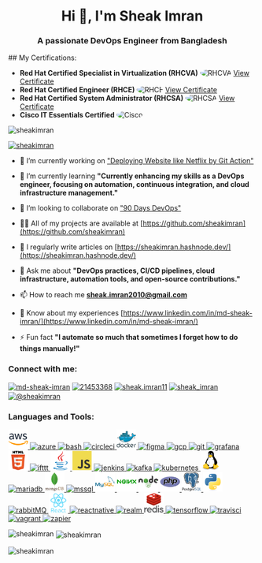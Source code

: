 <h1 align="center">Hi 👋, I'm Sheak Imran</h1>
<h3 align="center">A passionate DevOps Engineer from Bangladesh</h3>
## My Certifications:

- **Red Hat Certified Specialist in Virtualization (RHCVA)** <img src="https://images.credly.com/images/f9b4de93-3647-41b9-a29c-9da66464a277/image.png" alt="RHCVA" width="50" height="50" style="border-radius: 50%;"/> [View Certificate](https://www.credly.com/badges/d2064e3e-d561-41a0-be83-5f0c07204b20/linked_in_profile)
- **Red Hat Certified Engineer (RHCE)** <img src="https://images.credly.com/size/340x340/images/19c4e804-54fe-4857-b022-7cfd5520596c/image.png" alt="RHCE" width="50" height="50" style="border-radius: 50%;"/> [View Certificate](https://www.credly.com/badges/b93a31c5-0455-41ec-96e8-2e1a83c5b87c/linked_in_profile)
- **Red Hat Certified System Administrator (RHCSA)** <img src="https://images.credly.com/size/340x340/images/572de0ba-2c59-4816-a59d-b0e1687e45ee/image.png" alt="RHCSA" width="50" height="50" style="border-radius: 50%;"/> [View Certificate](https://www.credly.com/badges/c8d31ecd-105d-4265-9446-a045548a1e61/linked_in_profile)
- **Cisco IT Essentials Certified** <img src="https://media.licdn.com/dms/image/D560BAQHS78gBm1EgiA/company-logo_100_100/0/1717256317061/cisco_logo?e=1727308800&v=beta&t=zQ2KF153nczNePupB_vLPwulRb1mcpYNQt2DFF_Zo1A" alt="Cisco" width="50" height="50" style="border-radius: 50%;"/>

<p align="left"> <img src="https://komarev.com/ghpvc/?username=sheakimran&label=Profile%20views&color=0e75b6&style=flat" alt="sheakimran" /> </p>

<p align="left"> <a href="https://github.com/ryo-ma/github-profile-trophy"><img src="https://github-profile-trophy.vercel.app/?username=sheakimran" alt="sheakimran" /></a> </p>

- 🔭 I’m currently working on ["Deploying Website like Netflix by Git Action"](https://github.com/sheakimran/Netflix)

- 🌱 I’m currently learning **"Currently enhancing my skills as a DevOps engineer, focusing on automation, continuous integration, and cloud infrastructure management."**

- 👯 I’m looking to collaborate on ["90 Days DevOps"](https://github.com/sheakimran/90DaysOfDevOps)

- 👨‍💻 All of my projects are available at [https://github.com/sheakimran](https://github.com/sheakimran)

- 📝 I regularly write articles on [https://sheakimran.hashnode.dev/](https://sheakimran.hashnode.dev/)

- 💬 Ask me about **"DevOps practices, CI/CD pipelines, cloud infrastructure, automation tools, and open-source contributions."**

- 📫 How to reach me **sheak.imran2010@gmail.com**

- 📄 Know about my experiences [https://www.linkedin.com/in/md-sheak-imran/](https://www.linkedin.com/in/md-sheak-imran/)

- ⚡ Fun fact **"I automate so much that sometimes I forget how to do things manually!"**

<h3 align="left">Connect with me:</h3>
<p align="left">
<a href="https://linkedin.com/in/md-sheak-imran" target="blank"><img align="center" src="https://raw.githubusercontent.com/rahuldkjain/github-profile-readme-generator/master/src/images/icons/Social/linked-in-alt.svg" alt="md-sheak-imran" height="30" width="40" /></a>
<a href="https://stackoverflow.com/users/21453368" target="blank"><img align="center" src="https://raw.githubusercontent.com/rahuldkjain/github-profile-readme-generator/master/src/images/icons/Social/stack-overflow.svg" alt="21453368" height="30" width="40" /></a>
<a href="https://fb.com/sheak.imran11" target="blank"><img align="center" src="https://raw.githubusercontent.com/rahuldkjain/github-profile-readme-generator/master/src/images/icons/Social/facebook.svg" alt="sheak.imran11" height="30" width="40" /></a>
<a href="https://instagram.com/sheak_imran" target="blank"><img align="center" src="https://raw.githubusercontent.com/rahuldkjain/github-profile-readme-generator/master/src/images/icons/Social/instagram.svg" alt="sheak_imran" height="30" width="40" /></a>
<a href="https://hashnode.com/@sheakimran" target="blank"><img align="center" src="https://raw.githubusercontent.com/rahuldkjain/github-profile-readme-generator/master/src/images/icons/Social/hashnode.svg" alt="@sheakimran" height="30" width="40" /></a>
</p>

<h3 align="left">Languages and Tools:</h3>
<p align="left"> <a href="https://aws.amazon.com" target="_blank" rel="noreferrer"> <img src="https://raw.githubusercontent.com/devicons/devicon/master/icons/amazonwebservices/amazonwebservices-original-wordmark.svg" alt="aws" width="40" height="40"/> </a> <a href="https://azure.microsoft.com/en-in/" target="_blank" rel="noreferrer"> <img src="https://www.vectorlogo.zone/logos/microsoft_azure/microsoft_azure-icon.svg" alt="azure" width="40" height="40"/> </a> <a href="https://www.gnu.org/software/bash/" target="_blank" rel="noreferrer"> <img src="https://www.vectorlogo.zone/logos/gnu_bash/gnu_bash-icon.svg" alt="bash" width="40" height="40"/> </a> <a href="https://circleci.com" target="_blank" rel="noreferrer"> <img src="https://www.vectorlogo.zone/logos/circleci/circleci-icon.svg" alt="circleci" width="40" height="40"/> </a> <a href="https://www.docker.com/" target="_blank" rel="noreferrer"> <img src="https://raw.githubusercontent.com/devicons/devicon/master/icons/docker/docker-original-wordmark.svg" alt="docker" width="40" height="40"/> </a> <a href="https://www.figma.com/" target="_blank" rel="noreferrer"> <img src="https://www.vectorlogo.zone/logos/figma/figma-icon.svg" alt="figma" width="40" height="40"/> </a> <a href="https://cloud.google.com" target="_blank" rel="noreferrer"> <img src="https://www.vectorlogo.zone/logos/google_cloud/google_cloud-icon.svg" alt="gcp" width="40" height="40"/> </a> <a href="https://git-scm.com/" target="_blank" rel="noreferrer"> <img src="https://www.vectorlogo.zone/logos/git-scm/git-scm-icon.svg" alt="git" width="40" height="40"/> </a> <a href="https://grafana.com" target="_blank" rel="noreferrer"> <img src="https://www.vectorlogo.zone/logos/grafana/grafana-icon.svg" alt="grafana" width="40" height="40"/> </a> <a href="https://www.w3.org/html/" target="_blank" rel="noreferrer"> <img src="https://raw.githubusercontent.com/devicons/devicon/master/icons/html5/html5-original-wordmark.svg" alt="html5" width="40" height="40"/> </a> <a href="https://ifttt.com/" target="_blank" rel="noreferrer"> <img src="https://www.vectorlogo.zone/logos/ifttt/ifttt-ar21.svg" alt="ifttt" width="40" height="40"/> </a> <a href="https://www.java.com" target="_blank" rel="noreferrer"> <img src="https://raw.githubusercontent.com/devicons/devicon/master/icons/java/java-original.svg" alt="java" width="40" height="40"/> </a> <a href="https://developer.mozilla.org/en-US/docs/Web/JavaScript" target="_blank" rel="noreferrer"> <img src="https://raw.githubusercontent.com/devicons/devicon/master/icons/javascript/javascript-original.svg" alt="javascript" width="40" height="40"/> </a> <a href="https://www.jenkins.io" target="_blank" rel="noreferrer"> <img src="https://www.vectorlogo.zone/logos/jenkins/jenkins-icon.svg" alt="jenkins" width="40" height="40"/> </a> <a href="https://kafka.apache.org/" target="_blank" rel="noreferrer"> <img src="https://www.vectorlogo.zone/logos/apache_kafka/apache_kafka-icon.svg" alt="kafka" width="40" height="40"/> </a> <a href="https://kubernetes.io" target="_blank" rel="noreferrer"> <img src="https://www.vectorlogo.zone/logos/kubernetes/kubernetes-icon.svg" alt="kubernetes" width="40" height="40"/> </a> <a href="https://www.linux.org/" target="_blank" rel="noreferrer"> <img src="https://raw.githubusercontent.com/devicons/devicon/master/icons/linux/linux-original.svg" alt="linux" width="40" height="40"/> </a> <a href="https://mariadb.org/" target="_blank" rel="noreferrer"> <img src="https://www.vectorlogo.zone/logos/mariadb/mariadb-icon.svg" alt="mariadb" width="40" height="40"/> </a> <a href="https://www.mongodb.com/" target="_blank" rel="noreferrer"> <img src="https://raw.githubusercontent.com/devicons/devicon/master/icons/mongodb/mongodb-original-wordmark.svg" alt="mongodb" width="40" height="40"/> </a> <a href="https://www.microsoft.com/en-us/sql-server" target="_blank" rel="noreferrer"> <img src="https://www.svgrepo.com/show/303229/microsoft-sql-server-logo.svg" alt="mssql" width="40" height="40"/> </a> <a href="https://www.mysql.com/" target="_blank" rel="noreferrer"> <img src="https://raw.githubusercontent.com/devicons/devicon/master/icons/mysql/mysql-original-wordmark.svg" alt="mysql" width="40" height="40"/> </a> <a href="https://www.nginx.com" target="_blank" rel="noreferrer"> <img src="https://raw.githubusercontent.com/devicons/devicon/master/icons/nginx/nginx-original.svg" alt="nginx" width="40" height="40"/> </a> <a href="https://nodejs.org" target="_blank" rel="noreferrer"> <img src="https://raw.githubusercontent.com/devicons/devicon/master/icons/nodejs/nodejs-original-wordmark.svg" alt="nodejs" width="40" height="40"/> </a> <a href="https://www.php.net" target="_blank" rel="noreferrer"> <img src="https://raw.githubusercontent.com/devicons/devicon/master/icons/php/php-original.svg" alt="php" width="40" height="40"/> </a> <a href="https://www.postgresql.org" target="_blank" rel="noreferrer"> <img src="https://raw.githubusercontent.com/devicons/devicon/master/icons/postgresql/postgresql-original-wordmark.svg" alt="postgresql" width="40" height="40"/> </a> <a href="https://www.python.org" target="_blank" rel="noreferrer"> <img src="https://raw.githubusercontent.com/devicons/devicon/master/icons/python/python-original.svg" alt="python" width="40" height="40"/> </a> <a href="https://www.rabbitmq.com" target="_blank" rel="noreferrer"> <img src="https://www.vectorlogo.zone/logos/rabbitmq/rabbitmq-icon.svg" alt="rabbitMQ" width="40" height="40"/> </a> <a href="https://reactjs.org/" target="_blank" rel="noreferrer"> <img src="https://raw.githubusercontent.com/devicons/devicon/master/icons/react/react-original-wordmark.svg" alt="react" width="40" height="40"/> </a> <a href="https://reactnative.dev/" target="_blank" rel="noreferrer"> <img src="https://reactnative.dev/img/header_logo.svg" alt="reactnative" width="40" height="40"/> </a> <a href="https://realm.io/" target="_blank" rel="noreferrer"> <img src="https://raw.githubusercontent.com/bestofjs/bestofjs-webui/8665e8c267a0215f3159df28b33c365198101df5/public/logos/realm.svg" alt="realm" width="40" height="40"/> </a> <a href="https://redis.io" target="_blank" rel="noreferrer"> <img src="https://raw.githubusercontent.com/devicons/devicon/master/icons/redis/redis-original-wordmark.svg" alt="redis" width="40" height="40"/> </a> <a href="https://www.tensorflow.org" target="_blank" rel="noreferrer"> <img src="https://www.vectorlogo.zone/logos/tensorflow/tensorflow-icon.svg" alt="tensorflow" width="40" height="40"/> </a> <a href="https://travis-ci.org" target="_blank" rel="noreferrer"> <img src="https://www.vectorlogo.zone/logos/travis-ci/travis-ci-icon.svg" alt="travisci" width="40" height="40"/> </a> <a href="https://www.vagrantup.com/" target="_blank" rel="noreferrer"> <img src="https://www.vectorlogo.zone/logos/vagrantup/vagrantup-icon.svg" alt="vagrant" width="40" height="40"/> </a> <a href="https://zapier.com" target="_blank" rel="noreferrer"> <img src="https://www.vectorlogo.zone/logos/zapier/zapier-icon.svg" alt="zapier" width="40" height="40"/> </a> </p>

<p><img align="left" src="https://github-readme-stats.vercel.app/api/top-langs?username=sheakimran&show_icons=true&locale=en&layout=compact" alt="sheakimran" /></p>

<p>&nbsp;<img align="center" src="https://github-readme-stats.vercel.app/api?username=sheakimran&show_icons=true&locale=en" alt="sheakimran" /></p>

<p><img align="center" src="https://github-readme-streak-stats.herokuapp.com/?user=sheakimran&" alt="sheakimran" /></p>
